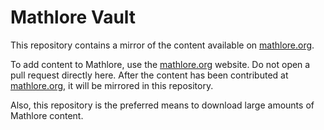 # Mathlore Vault

This repository contains a mirror of the content available on [mathlore.org](https://mathlore.org).

To add content to Mathlore, use the [mathlore.org](https://mathlore.org) website.  Do not
open a pull request directly here.  After the content has been contributed at
[mathlore.org](https://mathlore.org), it will be mirrored in this repository.

Also, this repository is the preferred means to download large amounts of Mathlore content.
